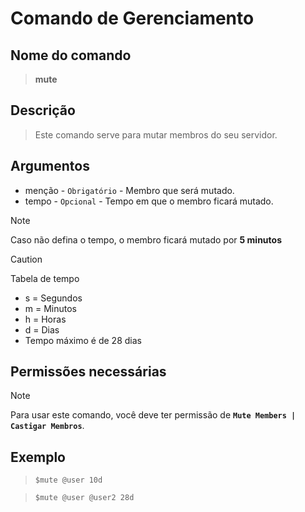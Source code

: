 # Comando de Gerenciamento

## Nome do comando
> **mute**

## Descrição
> Este comando serve para mutar membros do seu servidor.

## Argumentos
- menção - `Obrigatório` - Membro que será mutado.
- tempo - `Opcional` - Tempo em que o membro ficará mutado.

> [!NOTE]
> Caso não defina o tempo, o membro ficará mutado por **5 minutos**

> [!CAUTION]
> Tabela de tempo
> * s = Segundos
> * m = Minutos
> * h = Horas
> * d = Dias
> * Tempo máximo é de 28 dias

## Permissões necessárias
> [!NOTE]
> Para usar este comando, você deve ter permissão de **`Mute Members | Castigar Membros`**.

## Exemplo
> `$mute @user 10d`

> `$mute @user @user2 28d`